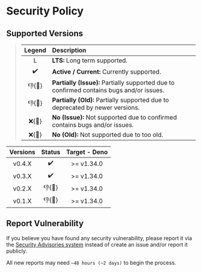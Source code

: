 # Security Policy

## Supported Versions

> | **Legend** | **Description** |
> |:-:|:--|
> | L | **LTS:** Long term supported. |
> | ✔️ | **Active / Current:** Currently supported. |
> | 👎{🐛} | **Partially (Issue):** Partially supported due to confirmed contains bugs and/or issues. |
> | 👎{🧓} | **Partially (Old):** Partially supported due to deprecated by newer versions. |
> | ❌{🐛} | **No (Issue):** Not supported due to confirmed contains bugs and/or issues. |
> | ❌{🧓} | **No (Old):** Not supported due to too old. |

| **Versions** | **Status** | **Target - Deno** |
|:-:|:-:|:-:|
| v0.4.X | ✔️ | >= v1.34.0 |
| v0.3.X | ✔️ | >= v1.34.0 |
| v0.2.X | 👎{🧓} | >= v1.34.0 |
| v0.1.X | 👎{🐛} | >= v1.34.0 |

## Report Vulnerability

If you believe you have found any security vulnerability, please report it via the [Security Advisories system](https://github.com/hugoalh-studio/determine-deno/security/advisories/new) instead of create an issue and/or report it publicly.

All new reports may need `~48 hours (~2 days)` to begin the process.
